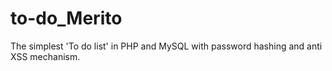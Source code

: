 # to-do_Merito
The simplest 'To do list' in PHP and MySQL with password hashing and anti XSS mechanism.

